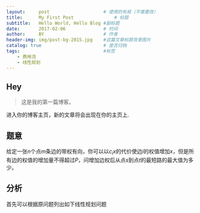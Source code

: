 ```yaml
---
layout:     post   				    # 使用的布局（不需要改）
title:      My First Post 				# 标题 
subtitle:   Hello World, Hello Blog #副标题
date:       2017-02-06 				# 时间
author:     BY 						# 作者
header-img: img/post-bg-2015.jpg 	#这篇文章标题背景图片
catalog: true 						# 是否归档
tags:								#标签
    - 费用流
    - 线性规划
---
```


## Hey
>这是我的第一篇博客。

进入你的博客主页，新的文章将会出现在你的主页上.

## 题意
给定一张$n$个点$m$条边的带权有向，你可以以$c_ix$的代价使边$i$的权值增加$x$，但是所有边的权值的增加量不得超过$P$，问增加边权后从点$s$到点$t$的最短路的最大值为多少。
## 分析
首先可以根据原问题列出如下线性规划问题
## 
